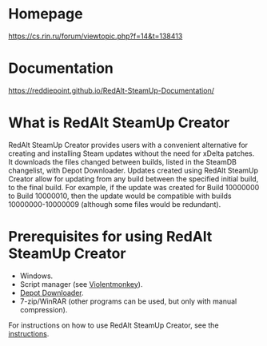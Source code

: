# Homepage

https://cs.rin.ru/forum/viewtopic.php?f=14&t=138413

# Documentation

https://reddiepoint.github.io/RedAlt-SteamUp-Documentation/

# What is RedAlt SteamUp Creator

RedAlt SteamUp Creator provides users with a convenient alternative for creating and installing Steam updates without
the need for xDelta patches. It downloads the files changed between builds, listed in the SteamDB changelist, with Depot
Downloader. Updates created using RedAlt SteamUp Creator allow for updating from any build between the specified initial
build, to the final build. For example, if the update was created for Build 10000000 to Build 10000010, then the update
would be compatible with builds 10000000-10000009 (although some files would be redundant).

# Prerequisites for using RedAlt SteamUp Creator

- Windows.
- Script manager (see [Violentmonkey](https://github.com/Violentmonkey/Violentmonkey)).
- [Depot Downloader](https://github.com/SteamRE/DepotDownloader/releases/latest).
- 7-zip/WinRAR (other programs can be used, but only with manual compression).

For instructions on how to use RedAlt SteamUp Creator, see
the [instructions](https://reddiepoint.github.io/RedAlt-SteamUp-Documentation/using-the-creator.html).